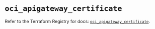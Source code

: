 # `oci_apigateway_certificate`

Refer to the Terraform Registry for docs: [`oci_apigateway_certificate`](https://registry.terraform.io/providers/oracle/oci/7.19.0/docs/resources/apigateway_certificate).
